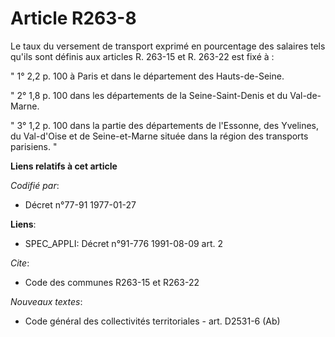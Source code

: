 # Article R263-8

Le taux du versement de transport exprimé en pourcentage des salaires tels qu'ils sont définis aux articles R. 263-15 et R.
263-22 est fixé à :

" 1° 2,2 p. 100 à Paris et dans le département des Hauts-de-Seine.

" 2° 1,8 p. 100 dans les départements de la Seine-Saint-Denis et du Val-de-Marne.

" 3° 1,2 p. 100 dans la partie des départements de l'Essonne, des Yvelines, du Val-d'Oise et de Seine-et-Marne située dans la
région des transports parisiens. "

**Liens relatifs à cet article**

_Codifié par_:

  - Décret n°77-91 1977-01-27

**Liens**:

  - SPEC_APPLI: Décret n°91-776 1991-08-09 art. 2

_Cite_:

  - Code des communes R263-15 et R263-22

_Nouveaux textes_:

  - Code général des collectivités territoriales - art. D2531-6 (Ab)
